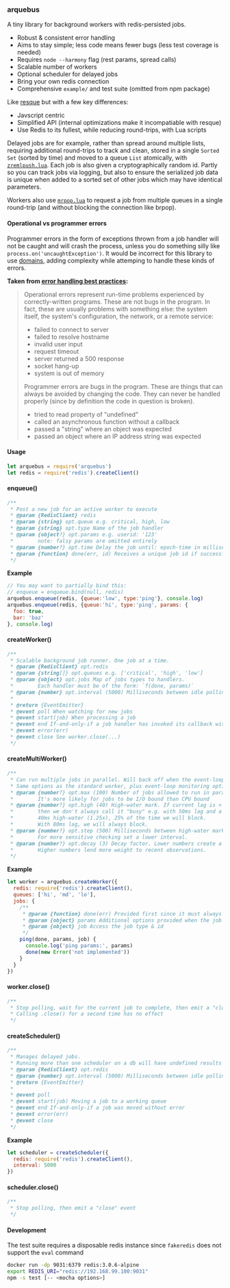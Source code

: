### arquebus
A tiny library for background workers with redis-persisted jobs.
- Robust & consistent error handling
- Aims to stay simple; less code means fewer bugs (less test coverage is needed)
- Requires `node --harmony` flag (rest params, spread calls)
- Scalable number of workers
- Optional scheduler for delayed jobs
- Bring your own redis connection
- Comprehensive `example/` and test suite (omitted from npm package)

Like [resque](https://github.com/taskrabbit/node-resque) but with a few key differences:
- Javscript centric
- Simplified API (internal optimizations make it incompatiable with resque)
- Use Redis to its fullest, while reducing round-trips, with Lua scripts

Delayed jobs are for example, rather than spread around multiple lists, requiring additional round-trips to track and clean, stored in a single `Sorted Set` (sorted by time) and moved to a queue `List` atomically, with [`zremlpush.lua`](lib/zremlpush.lua). Each job is also given a cryptographically random id. Partly so you can track jobs via logging, but also to ensure the serialized job data is unique when added to a sorted set of other jobs which may have identical parameters.

Workers also use [`mrpop.lua`](lib/mrpop.lua) to request a job from multiple queues in a single round-trip (and without blocking the connection like brpop).

#### Operational vs programmer errors
Programmer errors in the form of exceptions thrown from a job handler will not be caught and will crash the process, unless you do something silly like `process.on('uncaughtException')`. It would be incorrect for this library to use [domains](https://nodejs.org/api/domain.html), adding complexity while attemping to handle these kinds of errors.

**Taken from [error handling best practices](https://www.joyent.com/developers/node/design/errors):**
> Operational errors represent run-time problems experienced by correctly-written programs. These are not bugs in the program. In fact, these are usually problems with something else: the system itself, the system's configuration, the network, or a remote service:
> - failed to connect to server
> - failed to resolve hostname
> - invalid user input
> - request timeout
> - server returned a 500 response
> - socket hang-up
> - system is out of memory
>
> Programmer errors are bugs in the program. These are things that can always be avoided by changing the code. They can never be handled properly (since by definition the code in question is broken).
> - tried to read property of "undefined"
> - called an asynchronous function without a callback
> - passed a "string" where an object was expected
> - passed an object where an IP address string was expected

#### Usage
```javascript
let arquebus = require('arquebus')
let redis = require('redis').createClient()
```

#### enqueue()
```javascript
/**
 * Post a new job for an active worker to execute
 * @param {RedisClient} redis
 * @param {string} opt.queue e.g. critical, high, low
 * @param {string} opt.type Name of the job handler
 * @param {object?} opt.params e.g. userid: '123'
 *        note: falsy params are omitted entirely
 * @param {number?} opt.time Delay the job until: epoch-time in milliseconds
 * @param {function} done(err, id) Receives a unique job id if successful
 */
```

**Example**
```javascript
// You may want to partially bind this:
// enqueue = enqueue.bind(null, redis)
arquebus.enqueue(redis, {queue:'low', type:'ping'}, console.log)
arquebus.enqueue(redis, {queue:'hi', type:'ping', params: {
  foo: true,
  bar: 'baz'
}, console.log)
```

#### createWorker()
```javascript
/**
 * Scalable background job runner. One job at a time.
 * @param {RedisClient} opt.redis
 * @param {string[]} opt.queues e.g. ['critical', 'high', 'low']
 * @param {object} opt.jobs Map of jobs types to handlers.
 *        Each handler must be of the form: `f(done, params)`
 * @param {number} opt.interval (5000) Milliseconds between idle polling attempts
 *
 * @return {EventEmitter}
 * @event poll When watching for new jobs
 * @event start(job) When processing a job
 * @event end If-and-only-if a job handler has invoked its callback without error
 * @event error(err)
 * @event close See worker.close(...)
 */
```

#### createMultiWorker()
```javascript
/**
 * Can run multiple jobs in parallel. Will back off when the event-loop becomes too slow.
 * Same options as the standard worker, plus event-loop monitoring options:
 * @param {number?} opt.max (100) Number of jobs allowed to run in parallel.
 *        It's more likely for jobs to be I/O bound than CPU bound
 * @param {number?} opt.high (40) High-water mark. If current lag is < 2x this value
 *        then we don't always call it "busy" e.g. with 50ms lag and a
 *        40ms high-water (1.25x), 25% of the time we will block.
 *        With 80ms lag, we will always block.
 * @param {number?} opt.step (500) Milliseconds between high-water mark updates.
 *        For more sensitive checking set a lower interval.
 * @param {number?} opt.decay (3) Decay factor. Lower numbers create a smooth curve.
 *        Higher numbers lend more weight to recent observations.
 */
```

**Example**
```javascript
let worker = arquebus.createWorker({
  redis: require('redis').createClient(),
  queues: ['hi', 'md', 'lo'],
  jobs: {
    /**
     * @param {function} done(err) Provided first since it must always be used
     * @param {object} params Additional options provided when the job was enqueued
     * @param {object} job Access the job type & id
     */
    ping(done, params, job) {
      console.log('ping params:', params)
      done(new Error('not implemented'))
    }
  }
})
```

#### worker.close()
```javascript
/**
 * Stop polling, wait for the current job to complete, then emit a "close" event
 * Calling .close() for a second time has no effect
 */
```

#### createScheduler()
```javascript
/**
 * Manages delayed jobs.
 * Running more than one scheduler on a db will have undefined results
 * @param {RedisClient} opt.redis
 * @param {number} opt.interval (5000) Milliseconds between idle polling attempts
 * @return {EventEmitter}
 *
 * @event poll
 * @event start(job) Moving a job to a working queue
 * @event end If-and-only-if a job was moved without error
 * @event error(err)
 * @event close
 */
```

**Example**
```javascript
let scheduler = createScheduler({
  redis: require('redis').createClient(),
  interval: 5000
})
```

#### scheduler.close()
```javascript
/**
 * Stop polling, then emit a "close" event
 */
```

#### Development
The test suite requires a disposable redis instance since `fakeredis` does not support the `eval` command
```sh
docker run -dp 9031:6379 redis:3.0.6-alpine
export REDIS_URI="redis://192.168.99.100:9031"
npm -s test [-- <mocha options>]
```

